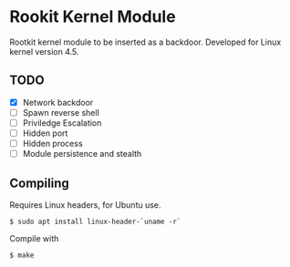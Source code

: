 # Rookit Kernel Module

Rootkit kernel module to be inserted as a backdoor.
Developed for Linux kernel version 4.5.

## TODO

- [x] Network backdoor
- [ ] Spawn reverse shell
- [ ] Priviledge Escalation
- [ ] Hidden port
- [ ] Hidden process
- [ ] Module persistence and stealth

## Compiling

Requires Linux headers, for Ubuntu use.

```
$ sudo apt install linux-header-`uname -r`
```

Compile with

```
$ make
```
